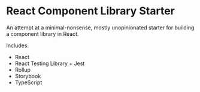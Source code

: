 # React Component Library Starter

An attempt at a minimal-nonsense, mostly unopinionated starter for building a component library in React.

Includes:
  * React
  * React Testing Library + Jest
  * Rollup
  * Storybook
  * TypeScript
